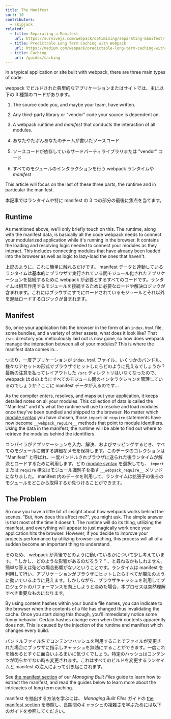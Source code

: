 ```yaml
---
title: The Manifest
sort: 10
contributors:
  - skipjack
related:
  - title: Separating a Manifest
    url: https://survivejs.com/webpack/optimizing/separating-manifest/
  - title: Predictable Long Term Caching with Webpack
    url: https://medium.com/webpack/predictable-long-term-caching-with-webpack-d3eee1d3fa31
  - title: Caching
    url: /guides/caching
---
```


In a typical application or site built with webpack, there are three main types of code:

webpack でビルドされた典型的なアプリケーションまたはサイトでは、主に以下の 3 種類のコードがあります。

1. The source code you, and maybe your team, have written.
2. Any third-party library or "vendor" code your source is dependent on.
3. A webpack runtime and _manifest_ that conducts the interaction of all modules.

1. あなたやたぶんあなたのチームが書いたソースコード
2. ソースコードが依存しているサードパーティライブラリまたは "vendor" コード
3. すべてのモジュールのインタラクションを行う webpack ランタイムや _manifest_

This article will focus on the last of these three parts, the runtime and in particular the manifest.

本記事ではランタイムや特に manifest の 3 つの部分の最後に焦点を当てます。


## Runtime

As mentioned above, we'll only briefly touch on this. The runtime, along with the manifest data, is basically all the code webpack needs to connect your modularized application while it's running in the browser. It contains the loading and resolving logic needed to connect your modules as they interact. This includes connecting modules that have already been loaded into the browser as well as logic to lazy-load the ones that haven't.

上記のように、これに簡単に触れるだけです。 manifest データと連動しているランタイムは基本的にブラウザで実行されている間モジュール化されたアプリケーションを接続するために webpack が必要とするすべてのコードです。ランタイムは相互作用するモジュールを接続するために必要なロードや解決ロジックが含まれます。これにはブラウザにすでにロードされているモジュールとそれ以外を遅延ロードするロジックが含まれます。


## Manifest

So, once your application hits the browser in the form of an `index.html` file, some bundles, and a variety of other assets, what does it look like? That `/src` directory you meticulously laid out is now gone, so how does webpack manage the interaction between all of your modules? This is where the manifest data comes in...

つまり、一度アプリケーションが `index.html` ファイル、いくつかのバンドル、様々なアセットの形式でブラウザでヒットしたらどのように見えるでしょうか？最新の注意を払ってレイアウトした `/src` ディレクトリはいなくなったので、 webpack はｄのようにすべてのモジュール間のインタラクションを管理しているのでしょうか？ここに manifest データが入るのです…

As the compiler enters, resolves, and maps out your application, it keeps detailed notes on all your modules. This collection of data is called the "Manifest" and it's what the runtime will use to resolve and load modules once they've been bundled and shipped to the browser. No matter which [module syntax](/api/module-methods) you have chosen, those `import` or `require` statements have now become `__webpack_require__` methods that point to module identifiers. Using the data in the manifest, the runtime will be able to find out where to retrieve the modules behind the identifiers.

コンパイラがアプリケーションを入力、解決、およびマッピングするとき、すべてのモジュールに関する詳細なメモを保持します。このデータのコレクションは "Manifest" と呼ばれ、一度バンドルされブラウザに送られた後ランタイムが解決とロードするために利用します。どの [module syntax](/api/module-methods) を選択しても、 `import` または `require` 構文はモジュール識別子を指す `__webpack_require__` メソッドになりました。 manifest 内のデータを利用して、ランタイムは拡張子の後ろのモジュールをどこから取得するか見つけることができます。


## The Problem

So now you have a little bit of insight about how webpack works behind the scenes. "But, how does this affect me?", you might ask. The simple answer is that most of the time it doesn't. The runtime will do its thing, utilizing the manifest, and everything will appear to just magically work once your application hits the browser. However, if you decide to improve your projects performance by utilizing browser caching, this process will all of a sudden become an important thing to understand.

そのため、 webpack が背後でどのように動いているかについて少し考えています。 " しかし、どのような影響があるのだろう？ " 、と尋ねるかもしれません。簡単な答えは殆どの場合影響がないということです。ランタイムは manifest を利用して行い、アプリケーションがブラウザにヒットしたらすべてが魔法のように動いているように見えます。しかしながら、ブラウザキャッシュを利用してプロジェクトのパフォーマンスを向上しようと決めた場合、本プロセスは突然理解すべき重要なものになります。

By using content hashes within your bundle file names, you can indicate to the browser when the contents of a file has changed thus invalidating the cache. Once you start doing this though, you'll immediately notice some funny behavior. Certain hashes change even when their contents apparently does not. This is caused by the injection of the runtime and manifest which changes every build.

バンドルファイル名でコンテンツハッシュを利用することでファイルが変更された場合にブラウザに指示しキャッシュを無効にすることができます。一度これを始めるとすぐに面白いふるまいに気づくでしょう。特定のハッシュはコンテンツが明らかでない時も変更されます。これはすべてのビルドを変更するランタイムと manifest の注入によって引き起こされます。

See [the manifest section](/guides/output-management#the-manifest) of our _Managing Built Files_ guide to learn how to extract the manifest, and read the guides below to learn more about the intricacies of long term caching.

manifest を抽出する方法を学ぶには、 _Managing Built Files_ ガイドの [the manifest section](/guides/output-management#the-manifest) を参照し、長期間のキャッシュの複雑さを学ぶためには以下のガイドを参照してください。
